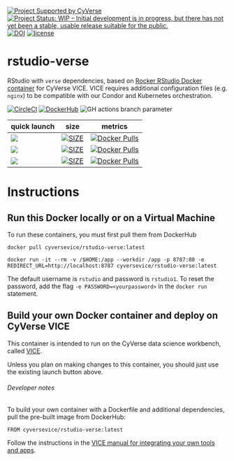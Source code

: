 [![Project Supported by CyVerse](https://img.shields.io/badge/Supported%20by-CyVerse-blue.svg)](https://learning.cyverse.org/projects/vice/en/latest/) [![Project Status: WIP – Initial development is in progress, but there has not yet been a stable, usable release suitable for the public.](https://www.repostatus.org/badges/latest/wip.svg)](https://www.repostatus.org/#wip) [![DOI](https://zenodo.org/badge/DOI/10.5281/zenodo.4540145.svg)](https://doi.org/10.5281/zenodo.4540145)
 [![license](https://img.shields.io/badge/license-GPLv2-blue.svg)](https://opensource.org/licenses/GPL-2.0)

# rstudio-verse

RStudio with `verse` dependencies, based on [Rocker RStudio Docker container](https://hub.docker.com/r/rocker/verse) for CyVerse VICE. VICE requires additional configuration files (e.g. `nginx`) to be compatible with our Condor and Kubernetes orchestration. 

[![CircleCI](https://circleci.com/gh/cyverse-vice/rstudio-verse.svg?style=svg)](https://circleci.com/gh/cyverse-vice/rstudio-verse) [![DockerHub](https://img.shields.io/badge/DockerHub-brightgreen.svg?style=popout&logo=Docker)](https://hub.docker.com/r/cyversevice/rstudio-verse) ![GH actions branch parameter](https://github.com/github/docs/actions/workflows/main.yml/badge.svg?branch=main)

quick launch | size | metrics |
------------ | ---- | ------- | 
<a href="https://de.cyverse.org/de/?type=quick-launch&quick-launch-id=b548d3e2-3310-45ae-8b1f-78e8cce2cfaf&app-id=3548f43a-bed1-11e9-af16-008cfa5ae621" target="_blank"><img src="https://img.shields.io/badge/Verse-latest-blue?style=plastic&logo=rstudio"></a> | [![SIZE](https://img.shields.io/docker/image-size/cyversevice/rstudio-verse/latest.svg)](https://img.shields.io/docker/image-size/cyversevice/rstudio-verse/latest) | [![Docker Pulls](https://img.shields.io/docker/pulls/cyversevice/rstudio-verse?color=blue&logo=docker&logoColor=white)](https://hub.docker.com/r/cyversevice/rstudio-verse) 
<a href="https://de.cyverse.org/de/?type=quick-launch&quick-launch-id=97782f8c-8c6f-4969-8c4e-2dd9d5bf5f96&app-id=a8b21a2c-e6f4-11ea-844a-008cfa5ae621" target="_blank"><img src="https://img.shields.io/badge/Verse-3.6.3-blue?style=plastic&logo=rstudio"></a> | [![SIZE](https://img.shields.io/docker/image-size/cyversevice/rstudio-verse/3.6.3.svg)](https://img.shields.io/docker/image-size/cyversevice/rstudio-verse/3.6.3) | [![Docker Pulls](https://img.shields.io/docker/pulls/cyversevice/rstudio-verse?color=blue&logo=docker&logoColor=white)](https://hub.docker.com/r/cyversevice/rstudio-verse) 
<a href="https://de.cyverse.org/de/?type=quick-launch&quick-launch-id=97782f8c-8c6f-4969-8c4e-2dd9d5bf5f96&app-id=a8b21a2c-e6f4-11ea-844a-008cfa5ae621" target="_blank"><img src="https://img.shields.io/badge/Verse-4.0.0ubuntu18.04-blue?style=plastic&logo=rstudio"></a> | [![SIZE](https://img.shields.io/docker/image-size/cyversevice/rstudio-verse/4.0.0-ubuntu18.04.svg)](https://img.shields.io/docker/image-size/cyversevice/rstudio-verse/4.0.0-ubuntu18.04) | [![Docker Pulls](https://img.shields.io/docker/pulls/cyversevice/rstudio-verse?color=blue&logo=docker&logoColor=white)](https://hub.docker.com/r/cyversevice/rstudio-verse) 
# Instructions

## Run this Docker locally or on a Virtual Machine

To run these containers, you must first pull them from DockerHub

```
docker pull cyversevice/rstudio-verse:latest
```

```
docker run -it --rm -v /$HOME:/app --workdir /app -p 8787:80 -e REDIRECT_URL=http://localhost:8787 cyversevice/rstudio-verse:latest
```

The default username is `rstudio` and password is `rstudio1`. To reset the password, add the flag `-e PASSWORD=<yourpassword>` in the `docker run` statement.

## Build your own Docker container and deploy on CyVerse VICE

This container is intended to run on the CyVerse data science workbench, called [VICE](https://cyverse-visual-interactive-computing-environment.readthedocs-hosted.com/en/latest/index.html). 

Unless you plan on making changes to this container, you should just use the existing launch button above. 

###### Developer notes

To build your own container with a Dockerfile and additional dependencies, pull the pre-built image from DockerHub:

```
FROM cyversevice/rstudio-verse:latest
```

Follow the instructions in the [VICE manual for integrating your own tools and apps](https://cyverse-visual-interactive-computing-environment.readthedocs-hosted.com/en/latest/developer_guide/building.html).
